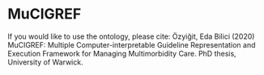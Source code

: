 # MuCIGREF

If you would like to use the ontology, please cite:
Özyiğit, Eda Bilici (2020) MuCIGREF: Multiple Computer-interpretable Guideline Representation and Execution Framework for Managing Multimorbidity Care. PhD thesis, University of Warwick.
